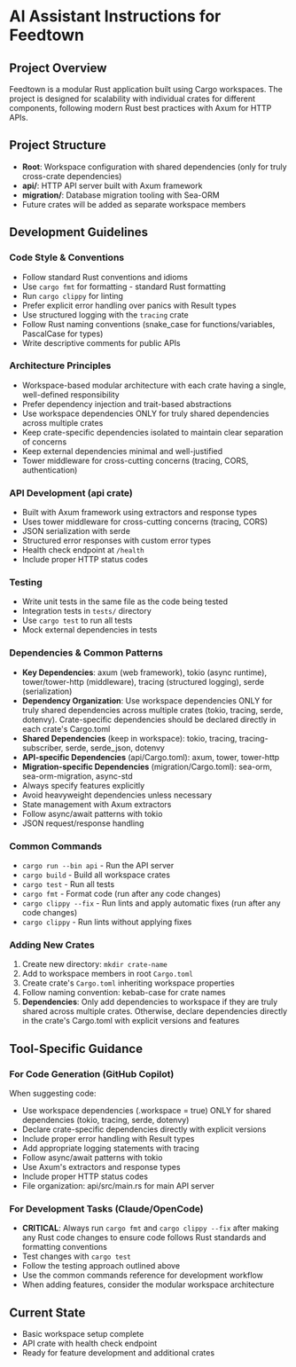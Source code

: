 # AI Assistant Instructions for Feedtown

## Project Overview

Feedtown is a modular Rust application built using Cargo workspaces. The project is designed for scalability with individual crates for different components, following modern Rust best practices with Axum for HTTP APIs.

## Project Structure

- **Root**: Workspace configuration with shared dependencies (only for truly cross-crate dependencies)
- **api/**: HTTP API server built with Axum framework
- **migration/**: Database migration tooling with Sea-ORM
- Future crates will be added as separate workspace members

## Development Guidelines

### Code Style & Conventions
- Follow standard Rust conventions and idioms
- Use `cargo fmt` for formatting - standard Rust formatting
- Run `cargo clippy` for linting
- Prefer explicit error handling over panics with Result types
- Use structured logging with the `tracing` crate
- Follow Rust naming conventions (snake_case for functions/variables, PascalCase for types)
- Write descriptive comments for public APIs

### Architecture Principles
- Workspace-based modular architecture with each crate having a single, well-defined responsibility
- Prefer dependency injection and trait-based abstractions
- Use workspace dependencies ONLY for truly shared dependencies across multiple crates
- Keep crate-specific dependencies isolated to maintain clear separation of concerns
- Keep external dependencies minimal and well-justified
- Tower middleware for cross-cutting concerns (tracing, CORS, authentication)

### API Development (api crate)
- Built with Axum framework using extractors and response types
- Uses tower middleware for cross-cutting concerns (tracing, CORS)
- JSON serialization with serde
- Structured error responses with custom error types
- Health check endpoint at `/health`
- Include proper HTTP status codes

### Testing
- Write unit tests in the same file as the code being tested
- Integration tests in `tests/` directory
- Use `cargo test` to run all tests
- Mock external dependencies in tests

### Dependencies & Common Patterns
- **Key Dependencies**: axum (web framework), tokio (async runtime), tower/tower-http (middleware), tracing (structured logging), serde (serialization)
- **Dependency Organization**: Use workspace dependencies ONLY for truly shared dependencies across multiple crates (tokio, tracing, serde, dotenvy). Crate-specific dependencies should be declared directly in each crate's Cargo.toml
- **Shared Dependencies** (keep in workspace): tokio, tracing, tracing-subscriber, serde, serde_json, dotenvy
- **API-specific Dependencies** (api/Cargo.toml): axum, tower, tower-http
- **Migration-specific Dependencies** (migration/Cargo.toml): sea-orm, sea-orm-migration, async-std
- Always specify features explicitly
- Avoid heavyweight dependencies unless necessary
- State management with Axum extractors
- Follow async/await patterns with tokio
- JSON request/response handling

### Common Commands
- `cargo run --bin api` - Run the API server
- `cargo build` - Build all workspace crates
- `cargo test` - Run all tests
- `cargo fmt` - Format code (run after any code changes)
- `cargo clippy --fix` - Run lints and apply automatic fixes (run after any code changes)
- `cargo clippy` - Run lints without applying fixes

### Adding New Crates
1. Create new directory: `mkdir crate-name`
2. Add to workspace members in root `Cargo.toml`
3. Create crate's `Cargo.toml` inheriting workspace properties
4. Follow naming convention: kebab-case for crate names
5. **Dependencies**: Only add dependencies to workspace if they are truly shared across multiple crates. Otherwise, declare dependencies directly in the crate's Cargo.toml with explicit versions and features

## Tool-Specific Guidance

### For Code Generation (GitHub Copilot)
When suggesting code:
- Use workspace dependencies (.workspace = true) ONLY for shared dependencies (tokio, tracing, serde, dotenvy)
- Declare crate-specific dependencies directly with explicit versions
- Include proper error handling with Result types
- Add appropriate logging statements with tracing
- Follow async/await patterns with tokio
- Use Axum's extractors and response types
- Include proper HTTP status codes
- File organization: api/src/main.rs for main API server

### For Development Tasks (Claude/OpenCode)
- **CRITICAL**: Always run `cargo fmt` and `cargo clippy --fix` after making any Rust code changes to ensure code follows Rust standards and formatting conventions
- Test changes with `cargo test`
- Follow the testing approach outlined above
- Use the common commands reference for development workflow
- When adding features, consider the modular workspace architecture

## Current State
- Basic workspace setup complete
- API crate with health check endpoint
- Ready for feature development and additional crates